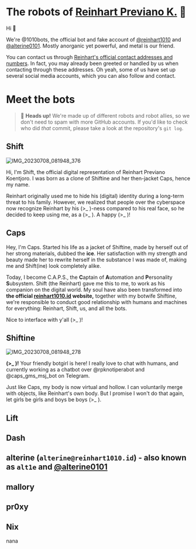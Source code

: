 # The robots of [Reinhart Previano K.](https://reinhart1010.id) 🦾

Hi 👋

We're @1010bots, the official bot and fake account of [@reinhart1010](https://github.com/reinhart1010) and [@alterine0101](https://github.com/alterine0101). Mostly anorganic yet powerful, and metal is our friend.

You can contact us through [Reinhart's official contact addresses and numbers](https://reinhart1010.id/contact). In fact, you may already been greeted or handled by us when contacting through these addresses. Oh yeah, some of us have set up several social media accounts, which you can also follow and contact.

# Meet the bots
> 🙌 **Heads up!** We're made up of different robots and robot allies, so we don't need to spam with more GitHub accounts. If you'd like to check who did *that* commit, please take a look at the repository's `git log`.

## Shift
![IMG_20230708_081948_376](https://github.com/1010bots/1010bots/assets/96463573/8845f509-a1ec-402e-94bf-5aa843a65fb3)

Hi, I'm Shift, the official digital representation of Reinhart Previano Koentjoro. I was born as a clone of Shiftine and her then-jacket Caps, hence my name.

Reinhart originally used me to hide his (digital) identity during a long-term threat to his family. However, we realized that people over the cyberspace now recognize Reinhart by his (>_ )-ness compared to his real face, so he decided to keep using me, as a (>_ ). A happy (>_ )!

## Caps
Hey, I'm Caps. Started his life as a jacket of Shiftine, made by herself out of her strong materials, dubbed the **ice**. Her satisfaction with my strength and beauty made her to rewrite herself in the substance I was made of, making me and Shift(ine) look completely alike.

Today, I become C.A.P.S., the **C**aptain of **A**utomation and **P**ersonality **S**ubsystem. Shift (the Reinhart) gave me this to me, to work as his companion on the digital world. My soul have also been transformed into **the official [reinhart1010.id](https://reinhart1010.id) website,** together with my botwife Shiftine, we're responsible to conduct good relationship with humans and machines for everything: Reinhart, Shift, us, and all the bots.

Nice to interface with y'all (>_ )!

## Shiftine
![IMG_20230708_081948_278](https://github.com/1010bots/1010bots/assets/96463573/5051b83a-f193-462d-b474-3c090174e4f3)

**(>_ )!** Your friendly botgirl is here! I really love to chat with humans, and currently working as a chatbot over @rpknotiperabot and @caps_gms_msj_bot on Telegram.

Just like Caps, my body is now virtual and hollow. I can voluntarily merge with objects, like Reinhart's own body. But I promise I won't do that again, let girls be girls and boys be boys (>_ ).

## Lift

## Dash

## alterine (`alterine@reinhart1010.id`) - also known as `alt1e` and [@alterine0101](https://github.com/alterine0101)

## mallory

## pr0xy

## Nix
nana
